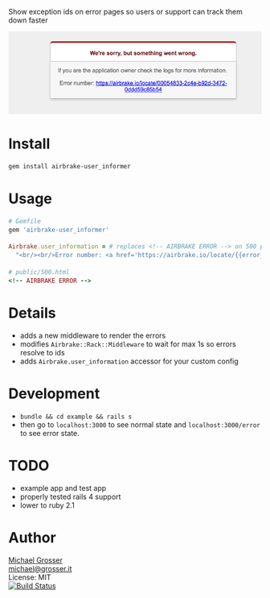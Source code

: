 Show exception ids on error pages so users or support can track them down faster

![Example](assets/example.png?raw=true)

Install
=======

```Bash
gem install airbrake-user_informer
```

Usage
=====

```Ruby
# Gemfile
gem 'airbrake-user_informer'

Airbrake.user_information = # replaces <!-- AIRBRAKE ERROR --> on 500 pages
  "<br/><br/>Error number: <a href='https://airbrake.io/locate/{{error_id}}'>{{error_id}}</a>"

# public/500.html
<!-- AIRBRAKE ERROR -->
```

Details
=======
 - adds a new middleware to render the errors
 - modifies `Airbrake::Rack::Middleware` to wait for max 1s so errors resolve to ids
 - adds `Airbrake.user_information` accessor for your custom config

Development
===========
 - `bundle && cd example && rails s`
 - then go to `localhost:3000` to see normal state and `localhost:3000/error` to see error state.

TODO
====
 - example app and test app
 - properly tested rails 4 support 
 - lower to ruby 2.1

Author
======
[Michael Grosser](http://grosser.it)<br/>
michael@grosser.it<br/>
License: MIT<br/>
[![Build Status](https://travis-ci.org/grosser/airbrake-user_informer.png)](https://travis-ci.org/grosser/airbrake-user_informer)
